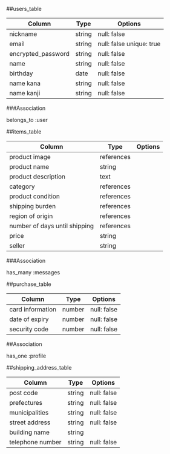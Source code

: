##users_table


| Column            | Type    | Options                 |
| ----------------- | ------- | ----------------------- |
|nickname           |string   | null: false             |
|email              |string   | null: false unique: true|
|encrypted_password |string   | null: false             |
|name               |string   | null: false             |
|birthday           |date     | null: false             |
|name kana          |string   | null: false             |
|name kanji         |string   | null: false             |

###Association

belongs_to :user

##items_table
 
| Column                        | Type        | Options    |
| ----------------------------- | ----------- | ---------- |
| product image                 |references   |            |
| product name                  |string       |            |
| product description           |text         |            |
| category                      |references   |            |
| product condition             |references   |            |
| shipping burden               |references   |            |
| region of origin              |references   |            |
| number of days until shipping |references   |            |
| price                         |string       |            |
| seller                        |string       |            |


###Association

has_many :messages

##purchase_table

|Column          |Type  |Options    |
| -------------- | ---- | --------- |
|card information|number|null: false|
|date of expiry  |number|null: false|
|security code   |number|null: false|

##Association

has_one :profile

##shipping_address_table

|Column|Type|Options|
| -------------- | ---- | --------- |
|post code       |string|null: false|
|prefectures     |string|null: false|
|municipalities  |string|null: false|
|street address  |string|null: false|
|building name   |string|           |
|telephone number|string|null: false|
